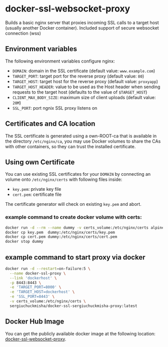 # docker-ssl-websocket-proxy

Builds a basic nginx server that proxies incoming SSL calls to a target host
(usually another Docker container).
Included support of secure websocket connection (wss)

## Environment variables

The following environment variables configure nginx:

- ``DOMAIN``: domain in the SSL certificate (default value: ``www.example.com``)
- ``TARGET_PORT``: target port for the reverse proxy (default value: ``80``)
- ``TARGET_HOST``: target host for the reverse proxy (default value: ``proxyapp``)
- ``TARGET_HOST_HEADER``: value to be used as the Host header when sending
  requests to the target host (defaults to the value of ``$TARGET_HOST``)
- ``CLIENT_MAX_BODY_SIZE``: maximum size of client uploads (default value: ``20M``)
- ``SSL_PORT``: port ngnix SSL proxy listens on

## Certificates and CA location

The SSL certificate is generated using a own-ROOT-ca that is available in the
directory ``/etc/nginx/ca``, you may use Docker volumes to share the CAs with
other containers, so they can trust the installed certificate.

## Using own Certificate

You can use existing SSL certificates for your ``DOMAIN``
by connecting an volume onto ``/etc/nginx/certs`` with following files inside:

- ``key.pem``: private key file
- ``cert.pem``: certificate file

The certificate generator will check on existing ``key.pem`` and abort.

### example command to create docker volume with certs:
```bash
docker run -d --rm --name dummy -v certs_volume:/etc/nginx/certs alpine tail -f /dev/null
docker cp key.pem  dummy:/etc/nginx/certs/key.pem
docker cp cert.pem dummy:/etc/nginx/certs/cert.pem
docker stop dummy
```

## example command to start proxy via docker 

```bash
docker run -d --restart=on-failure:5 \
  --name docker-ssl-proxy \
  --link 'dockerhost' \
  -p 8443:8443 \
  -e 'TARGET_PORT=8000' \
  -e 'TARGET_HOST=dockerhost' \
  -e 'SSL_PORT=8443' \
  -v certs_volume:/etc/nginx/certs \
  sergiuchuckmisha/docker-ssl-sergiuchuckmisha-proxy:latest
```

## Docker Hub Image

You can get the publicly available docker image at the following location:
[docker-ssl-websocket-proxy](https://hub.docker.com/r/sergiuchuckmisha/docker-ssl-websocket-proxy).

